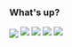  
### What's up? 
<div style="display: inline-block;">
  <img align="center" src="https://cdn.jsdelivr.net/gh/devicons/devicon/icons/java/java-plain-wordmark.svg" />
  <img src="https://cdn.jsdelivr.net/gh/devicons/devicon/icons/csharp/csharp-plain.svg" />
  <img src="https://cdn.jsdelivr.net/gh/devicons/devicon/icons/html5/html5-plain.svg" />
  <img src="https://cdn.jsdelivr.net/gh/devicons/devicon/icons/css3/css3-plain.svg" />
  <img src="https://cdn.jsdelivr.net/gh/devicons/devicon/icons/javascript/javascript-original.svg" />
</div>    
<div>
  <a href=""></a>
</div>
